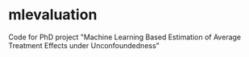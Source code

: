 # mlevaluation
Code for PhD project "Machine Learning Based Estimation of Average Treatment Effects under Unconfoundedness"
